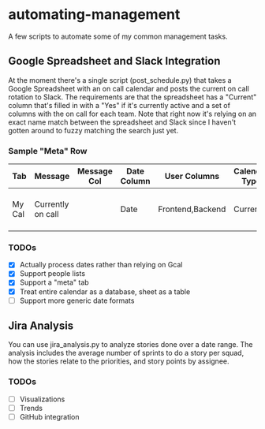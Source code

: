 # automating-management

A few scripts to automate some of my common management tasks.

## Google Spreadsheet and Slack Integration

At the moment there's a single script (post_schedule.py) that takes a Google Spreadsheet with an on call calendar and posts the current on call rotation to Slack. The requirements are that the spreadsheet has a "Current" column that's filled in with a "Yes" if it's currently active and a set of columns with the on call for each team. Note that right now it's relying on an exact name match between the spreadsheet and Slack since I haven't gotten around to fuzzy matching the search just yet.

### Sample "Meta" Row

Tab | Message | Message Col | Date Column | User Columns | Calendar Type | Slack Channels |Active
--- | --- | --- | --- | --- | --- | --- | ---
My Cal | Currently on call | | Date | Frontend,Backend | Current | #eng-oncall, #eng-general | 1

### TODOs

- [x] Actually process dates rather than relying on Gcal
- [x] Support people lists
- [x] Support a "meta" tab
- [x] Treat entire calendar as a database, sheet as a table
- [ ] Support more generic date formats

## Jira Analysis

You can use jira_analysis.py to analyze stories done over a date range. The analysis includes the average number of sprints to do a story per squad, how the stories relate to the priorities, and story points by assignee.

### TODOs

- [ ] Visualizations
- [ ] Trends
- [ ] GitHub integration
